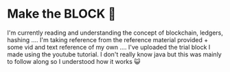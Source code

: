 # Make the BLOCK 🧱

I'm currently reading and understanding the concept of blockchain, ledgers, hashing .... I'm taking reference from the reference material provided + some vid and text reference of my own .... I've uploaded the trial block I made using the youtube tutorial. I don't really know java but this was mainly to follow along so I understood how it works 😺
